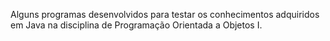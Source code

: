 Alguns programas  desenvolvidos para testar os conhecimentos adquiridos em Java na disciplina de Programação Orientada a Objetos I.
